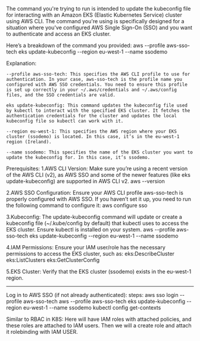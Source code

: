 The command you're trying to run is intended to update the kubeconfig file for interacting with an Amazon EKS (Elastic Kubernetes Service) cluster using AWS CLI. The command you're using is specifically designed for a situation where you've configured AWS Single Sign-On (SSO) and you want to authenticate and access an EKS cluster.

Here’s a breakdown of the command you provided:
aws --profile aws-sso-tech eks update-kubeconfig --region eu-west-1 --name ssodemo

Explanation:

    --profile aws-sso-tech: This specifies the AWS CLI profile to use for authentication. In your case, aws-sso-tech is the profile name you configured with AWS SSO credentials. You need to ensure this profile is set up correctly in your ~/.aws/credentials and ~/.aws/config files, and the SSO credentials are valid.

    eks update-kubeconfig: This command updates the kubeconfig file used by kubectl to interact with the specified EKS cluster. It fetches the authentication credentials for the cluster and updates the local kubeconfig file so kubectl can work with it.

    --region eu-west-1: This specifies the AWS region where your EKS cluster (ssodemo) is located. In this case, it’s in the eu-west-1 region (Ireland).

    --name ssodemo: This specifies the name of the EKS cluster you want to update the kubeconfig for. In this case, it’s ssodemo.

Prerequisites:
1.AWS CLI Version: Make sure you’re using a recent version of the AWS CLI (v2), as AWS SSO and some of the newer features (like eks update-kubeconfig) are supported in AWS CLI v2.
    aws --version

2.AWS SSO Configuration: Ensure your AWS CLI profile aws-sso-tech is properly configured with AWS SSO. If you haven’t set it up, you need to run the following command to configure it:
    aws configure sso

3.Kubeconfig: The update-kubeconfig command will update or create a kubeconfig file (~/.kube/config by default) that kubectl uses to access the EKS cluster. Ensure kubectl is installed on your system.
    aws --profile aws-sso-tech eks update-kubeconfig --region eu-west-1 --name ssodemo

4.IAM Permissions: Ensure your IAM user/role has the necessary permissions to access the EKS cluster, such as:
    eks:DescribeCluster
    eks:ListClusters
    eks:GetClusterConfig

5.EKS Cluster: Verify that the EKS cluster (ssodemo) exists in the eu-west-1 region.

______________________________________________________________________________________________________________________________________________
Log in to AWS SSO (if not already authenticated):
steps:
aws sso login --profile aws-sso-tech
aws --profile aws-sso-tech eks update-kubeconfig --region eu-west-1 --name ssodemo
kubectl config get-contexts


Similar to RBAC in K8S:
Here will have IAM roles with attached policies, and these roles are attached to IAM users. Then we will a create role and attach it rolebinding with IAM USER.
